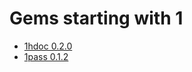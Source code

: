 # Gems starting with 1

- [1hdoc 0.2.0](https://github.com/docker-rubygem/1hdoc)
- [1pass 0.1.2](https://github.com/docker-rubygem/1pass)
